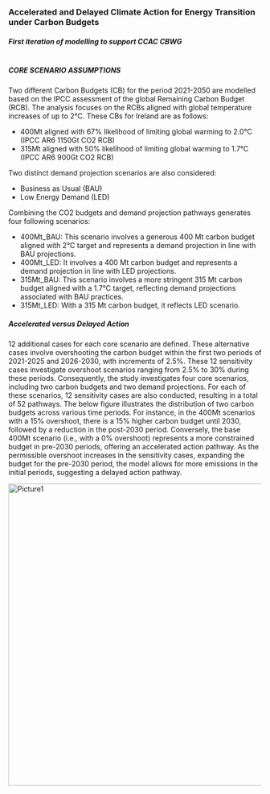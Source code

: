 ### Accelerated and Delayed Climate Action for Energy Transition under Carbon Budgets

##### First iteration of modelling to support CCAC CBWG<br><br>
##### CORE SCENARIO ASSUMPTIONS
Two different Carbon Budgets (CB) for the period 2021-2050 are modelled based on the IPCC assessment of the global Remaining Carbon Budget (RCB). The analysis focuses on the RCBs aligned  with global temperature increases of up to 2°C. These CBs for Ireland are as follows:
* 400Mt aligned with 67% likelihood of limiting global warming to 2.0°C (IPCC AR6 1150Gt CO2 RCB)
* 315Mt aligned with 50% likelihood of limiting global warming to 1.7°C (IPCC AR6 900Gt CO2 RCB)

Two distinct demand projection scenarios are also considered: 
* Business as Usual (BAU)
* Low Energy Demand (LED)

Combining the CO2 budgets and demand projection pathways generates four following scenarios: 
*	400Mt_BAU: This scenario involves a generous 400 Mt carbon budget aligned with 2°C target and represents a demand projection in line with BAU projections.
*	400Mt_LED: It involves a 400 Mt carbon budget and represents a demand projection in line with LED projections.
*	315Mt_BAU: This scenario involves a more stringent 315 Mt carbon budget aligned with a 1.7°C target, reflecting demand projections associated with BAU practices.
*	315Mt_LED: With a 315 Mt carbon budget, it reflects LED scenario.

##### Accelerated versus Delayed Action
12 additional cases for each core scenario are defined. These alternative cases involve overshooting the carbon budget within the first two periods of 2021-2025 and 2026-2030, with increments of 2.5%. These 12 sensitivity cases investigate overshoot scenarios ranging from 2.5% to 30% during these periods. Consequently, the study investigates four core scenarios, including two carbon budgets and two demand projections. For each of these scenarios, 12 sensitivity cases are also conducted, resulting in a total of 52 pathways. The below figure illustrates the distribution of two carbon budgets across various time periods. For instance, in the 400Mt scenarios with a 15% overshoot, there is a 15% higher carbon budget until 2030, followed by a reduction in the post-2030 period. Conversely, the base 400Mt scenario (i.e., with a 0% overshoot) represents a more constrained budget in pre-2030 periods, offering an accelerated action pathway. As the permissible overshoot increases in the sensitivity cases, expanding the budget for the pre-2030 period, the model allows for more emissions in the initial periods, suggesting a delayed action pathway.

<img src="https://github.com/user-attachments/assets/9ab1724d-cc15-41d9-a1af-d39c943d39d3" alt="Picture1" width="600"/>
